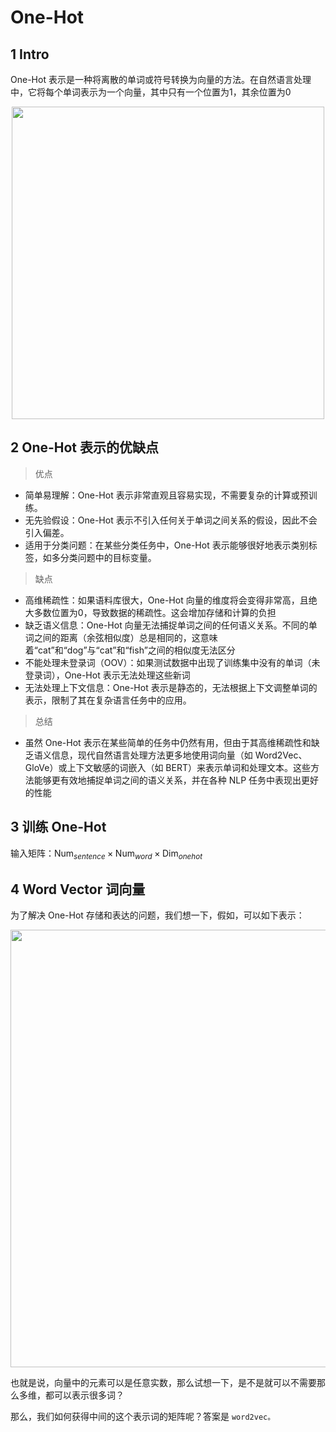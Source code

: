 #  One-Hot
## 1 Intro
One-Hot 表示是一种将离散的单词或符号转换为向量的方法。在自然语言处理中，它将每个单词表示为一个向量，其中只有一个位置为1，其余位置为0

<div align=center>
    <image src="imgs/onehot.png" width=500>
</div>


## 2 One-Hot 表示的优缺点
>优点
- 简单易理解：One-Hot 表示非常直观且容易实现，不需要复杂的计算或预训练。
- 无先验假设：One-Hot 表示不引入任何关于单词之间关系的假设，因此不会引入偏差。
- 适用于分类问题：在某些分类任务中，One-Hot 表示能够很好地表示类别标签，如多分类问题中的目标变量。

>缺点
- 高维稀疏性：如果语料库很大，One-Hot 向量的维度将会变得非常高，且绝大多数位置为0，导致数据的稀疏性。这会增加存储和计算的负担
- 缺乏语义信息：One-Hot 向量无法捕捉单词之间的任何语义关系。不同的单词之间的距离（余弦相似度）总是相同的，这意味着“cat”和“dog”与“cat”和“fish”之间的相似度无法区分
- 不能处理未登录词（OOV）：如果测试数据中出现了训练集中没有的单词（未登录词），One-Hot 表示无法处理这些新词
- 无法处理上下文信息：One-Hot 表示是静态的，无法根据上下文调整单词的表示，限制了其在复杂语言任务中的应用。

>总结
- 虽然 One-Hot 表示在某些简单的任务中仍然有用，但由于其高维稀疏性和缺乏语义信息，现代自然语言处理方法更多地使用词向量（如 Word2Vec、GloVe）或上下文敏感的词嵌入（如 BERT）来表示单词和处理文本。这些方法能够更有效地捕捉单词之间的语义关系，并在各种 NLP 任务中表现出更好的性能


## 3 训练 One-Hot

输入矩阵：$\text{Num}_{sentence}\times \text{Num}_{word} \times \text{Dim}_{one hot}$


## 4 Word Vector 词向量

为了解决 One-Hot 存储和表达的问题，我们想一下，假如，可以如下表示：

<div align=center>
    <image src="imgs/wordvec.png" width=700>
</div>

也就是说，向量中的元素可以是任意实数，那么试想一下，是不是就可以不需要那么多维，都可以表示很多词？

那么，我们如何获得中间的这个表示词的矩阵呢？答案是 `word2vec。`